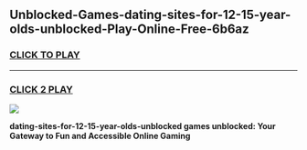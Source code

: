 
## Unblocked-Games-dating-sites-for-12-15-year-olds-unblocked-Play-Online-Free-6b6az
<h3>
<a href="https://premium76.site?title=dating-sites-for-12-15-year-olds-unblocked&ref=26A">CLICK TO PLAY</a></h3>
<hr>

<h3>
<a href="https://premium76.site?title=dating-sites-for-12-15-year-olds-unblocked&ref=26A">CLICK 2 PLAY</a>
  
</h3>

<a href="https://premium76.site?title=dating-sites-for-12-15-year-olds-unblocked&ref=26A"><img src="https://clearcache.store/games.png"></a>


**dating-sites-for-12-15-year-olds-unblocked games unblocked: Your Gateway to Fun and Accessible Online Gaming**
